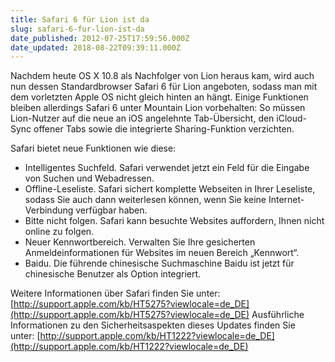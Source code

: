 ```yaml
---
title: Safari 6 für Lion ist da
slug: safari-6-fur-lion-ist-da
date_published: 2012-07-25T17:59:56.000Z
date_updated: 2018-08-22T09:39:11.000Z
---
```


Nachdem heute OS X 10.8 als Nachfolger von Lion heraus kam, wird auch nun dessen Standardbrowser Safari 6 für Lion angeboten, sodass man mit dem vorletzten Apple OS nicht gleich hinten an hängt. Einige Funktionen bleiben allerdings Safari 6 unter Mountain Lion vorbehalten: So müssen Lion-Nutzer auf die neue an iOS angelehnte Tab-Übersicht, den iCloud-Sync offener Tabs sowie die integrierte Sharing-Funktion verzichten. 

Safari bietet neue Funktionen wie diese:

- Intelligentes Suchfeld. Safari verwendet jetzt ein Feld für die Eingabe von Suchen und Webadressen.
- Offline-Leseliste. Safari sichert komplette Webseiten in Ihrer Leseliste, sodass Sie auch dann weiterlesen können, wenn Sie keine Internet-Verbindung verfügbar haben.
- Bitte nicht folgen. Safari kann besuchte Websites auffordern, Ihnen nicht online zu folgen.
- Neuer Kennwortbereich. Verwalten Sie Ihre gesicherten Anmeldeinformationen für Websites im neuen Bereich „Kennwort“.
- Baidu. Die führende chinesische Suchmaschine Baidu ist jetzt für chinesische Benutzer als Option integriert.

Weitere Informationen über Safari finden Sie unter:[http://support.apple.com/kb/HT5275?viewlocale=de_DE](http://support.apple.com/kb/HT5275?viewlocale=de_DE)
Ausführliche Informationen zu den Sicherheitsaspekten dieses Updates finden Sie unter: [http://support.apple.com/kb/HT1222?viewlocale=de_DE](http://support.apple.com/kb/HT1222?viewlocale=de_DE)
